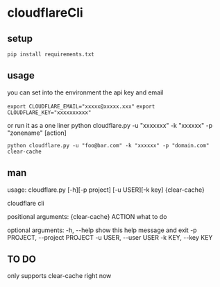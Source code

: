 # cloudflareCli

## setup

`pip install requirements.txt`

## usage

you can set into the environment the api key and email

`export CLOUDFLARE_EMAIL="xxxxx@xxxxx.xxx"`
`export CLOUDFLARE_KEY="xxxxxxxxxx"`

or run it as a one liner
python cloudflare.py -u "xxxxxxx" -k "xxxxxx" -p "zonename" [action]

`python cloudflare.py -u "foo@bar.com" -k "xxxxxx" -p "domain.com" clear-cache`

## man

usage: cloudflare.py [-h][-p project] [-u USER][-k key] {clear-cache}

cloudflare cli

positional arguments:
{clear-cache} ACTION what to do

optional arguments:
-h, --help show this help message and exit
-p PROJECT, --project PROJECT
-u USER, --user USER
-k KEY, --key KEY

## TO DO

only supports clear-cache right now
